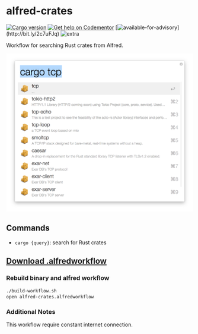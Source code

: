 # alfred-crates

[![Cargo version](https://img.shields.io/crates/v/alfred-crates.svg)](https://crates.io/crates/alfred-crates) [![Get help on Codementor](https://cdn.codementor.io/badges/get_help_github.svg)](https://www.codementor.io/francois-guillaume-ribreau?utm_source=github&utm_medium=button&utm_term=francois-guillaume-ribreau&utm_campaign=github)  [![available-for-advisory](https://img.shields.io/badge/available%20for%20advising-yes-ff69b4.svg?)](http://bit.ly/2c7uFJq) ![extra](https://img.shields.io/badge/actively%20maintained-yes-ff69b4.svg?)

Workflow for searching Rust crates from Alfred.

<p align="center"><a href="https://github.com/FGRibreau/alfred-crates/releases/"><img src="screenshot.png"/></a></p>

## Commands

* `cargo {query}`: search for Rust crates

## [Download .alfredworkflow](https://github.com/FGRibreau/alfred-crates/releases/) 

### Rebuild binary and alfred workflow

```
./build-workflow.sh
open alfred-crates.alfredworkflow
```

### Additional Notes

This workflow require constant internet connection.
